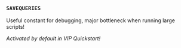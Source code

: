 ###  `SAVEQUERIES`

Useful constant for debugging, major bottleneck when running large scripts!

*Activated by default in VIP Quickstart!* <!-- .element: class="fragment" -->
